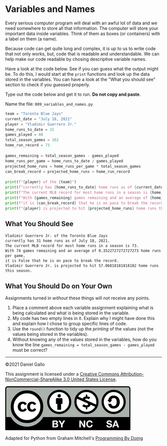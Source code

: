 # Variables and Names

Every serious computer program will deal with an awful lot of data and we need somewhere to store all that information. The computer will store your important data inside variables. Think of them as boxes (or containers) with a label on them (a name).

Because code can get quite long and complex, it is up to us to write code that not only works, but, code that is readable and understandable. We can help make our code readable by chosing descriptive variable names.

Have a look at the code below. See if you can guess what the output might be. To do this, I would start at the `print` functions and look up the data stored in the variables. You can have a look at the "What you should see" section to check if you guessed properly.

Type out the code below and get it to run. **Do not copy and paste**.

Name the file: `009_variables_and_names.py`

```python
team = "Toronto Blue Jays"
current_date = "July 18, 2021"
player = "Vladimir Guerrero Jr."
home_runs_to_date = 31
games_played = 88
total_season_games = 162
home_run_record = 73

games_remaining = total_season_games - games_played
home_runs_per_game = home_runs_to_date / games_played
projected_home_runs = home_runs_per_game * total_season_games
can_break_record = projected_home_runs > home_run_record

print(f"{player} of the {team}")
print(f"currently has {home_runs_to_date} home runs as of {current_date}.")
print(f"The current MLB record for most home runs in a season is {home_run_record}.")
print(f"With {games_remaining} games remaining and an average of {home_runs_per_game} home runs per game,")
print(f"it is {can_break_record} that he is on pace to break the record.")
print(f"{player} is projected to hit {projected_home_runs} home runs this season.")

```

What You Should See
-------------------
```
Vladimir Guerrero Jr. of the Toronto Blue Jays
currently has 31 home runs as of July 18, 2021.
The current MLB record for most home runs in a season is 73.
With 74 games remaining and an average of 0.3522727272727273 home runs per game,
it is False that he is on pace to break the record.
Vladimir Guerrero Jr. is projected to hit 57.06818181818182 home runs this season.
```

What You Should Do on Your Own
------------------------------
Assignments turned in *without* these things will not receive any points.

1. Place a comment above each variable assignment explaining what is being calculated and what is being stored in the variable.
2. My code has two empty lines in it. Explain why I might have done this and explain how I chose to group specific lines of code.
3. Use the `round()` function to tidy up the *printing* of the values (not the values being stored in the variables).
4. Without knowing any of the values stored in the variables, how do you know the line `games_remaining = total_season_games - games_played` must be correct?

---


©2021 Daniel Gallo


This assignment is licensed under a
[Creative Commons Attribution-NonCommercial-ShareAlike 3.0 United States License](https://creativecommons.org/licenses/by-nc-sa/3.0/us/deed.en_US).  

![Creative Commons License](images/by-nc-sa.png)

Adapted for Python from Graham Mitchell's [Programming By Doing](https://programmingbydoing.com/)